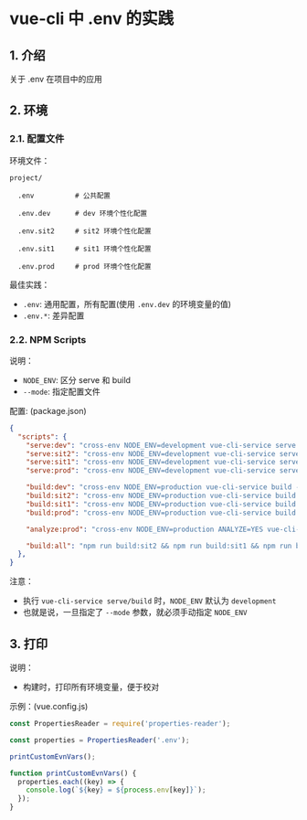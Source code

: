 <!--#region
@author 吴钦飞
@email wuqinfei@qq.com
@create date 2023-11-01 15:04:45
@modify date 2024-04-11 08:54:15
@desc [description]
#endregion-->


# vue-cli 中 .env 的实践

## 1. 介绍

关于 .env 在项目中的应用

## 2. 环境

### 2.1. 配置文件

环境文件：

```text
project/

  .env          # 公共配置

  .env.dev      # dev 环境个性化配置

  .env.sit2     # sit2 环境个性化配置

  .env.sit1     # sit1 环境个性化配置

  .env.prod     # prod 环境个性化配置
```

最佳实践：

* `.env`: 通用配置，所有配置(使用 `.env.dev` 的环境变量的值)
* `.env.*`: 差异配置

### 2.2. NPM Scripts

说明：

* `NODE_ENV`: 区分 serve 和 build
* `--mode`: 指定配置文件

配置: (package.json)

```json
{
  "scripts": {
    "serve:dev": "cross-env NODE_ENV=development vue-cli-service serve --mode dev",
    "serve:sit2": "cross-env NODE_ENV=development vue-cli-service serve --mode sit2",
    "serve:sit1": "cross-env NODE_ENV=development vue-cli-service serve --mode sit1",
    "serve:prod": "cross-env NODE_ENV=development vue-cli-service serve --mode prod",

    "build:dev": "cross-env NODE_ENV=production vue-cli-service build --mode dev",
    "build:sit2": "cross-env NODE_ENV=production vue-cli-service build --mode sit2",
    "build:sit1": "cross-env NODE_ENV=production vue-cli-service build --mode sit1",
    "build:prod": "cross-env NODE_ENV=production vue-cli-service build --mode prod",

    "analyze:prod": "cross-env NODE_ENV=production ANALYZE=YES vue-cli-service build --mode prod",

    "build:all": "npm run build:sit2 && npm run build:sit1 && npm run build:prod"
  },
}
```

注意：

* 执行 `vue-cli-service serve/build` 时，`NODE_ENV` 默认为 `development`
* 也就是说，一旦指定了 `--mode` 参数，就必须手动指定 `NODE_ENV`

## 3. 打印

说明：

* 构建时，打印所有环境变量，便于校对

示例：(vue.config.js)

```js
const PropertiesReader = require('properties-reader');

const properties = PropertiesReader('.env');

printCustomEvnVars();

function printCustomEvnVars() {
  properties.each((key) => {
    console.log(`${key} = ${process.env[key]}`);
  });
}
```